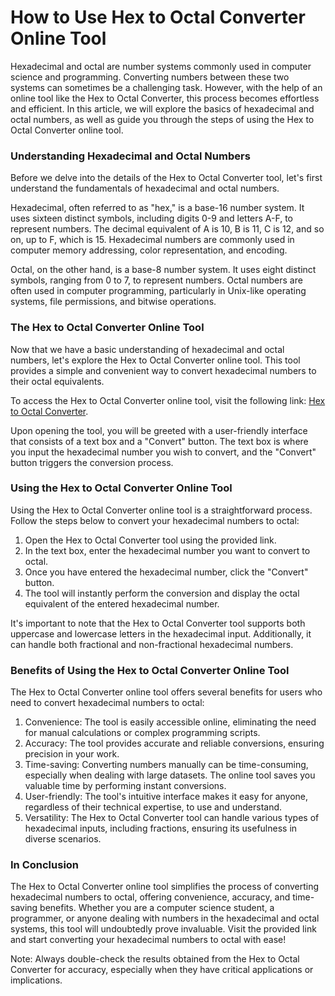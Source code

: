 How to Use Hex to Octal Converter Online Tool
=============================================

Hexadecimal and octal are number systems commonly used in computer science and programming. Converting numbers between these two systems can sometimes be a challenging task. However, with the help of an online tool like the Hex to Octal Converter, this process becomes effortless and efficient. In this article, we will explore the basics of hexadecimal and octal numbers, as well as guide you through the steps of using the Hex to Octal Converter online tool.

### Understanding Hexadecimal and Octal Numbers

Before we delve into the details of the Hex to Octal Converter tool, let's first understand the fundamentals of hexadecimal and octal numbers.

Hexadecimal, often referred to as "hex," is a base-16 number system. It uses sixteen distinct symbols, including digits 0-9 and letters A-F, to represent numbers. The decimal equivalent of A is 10, B is 11, C is 12, and so on, up to F, which is 15. Hexadecimal numbers are commonly used in computer memory addressing, color representation, and encoding.

Octal, on the other hand, is a base-8 number system. It uses eight distinct symbols, ranging from 0 to 7, to represent numbers. Octal numbers are often used in computer programming, particularly in Unix-like operating systems, file permissions, and bitwise operations.

### The Hex to Octal Converter Online Tool

Now that we have a basic understanding of hexadecimal and octal numbers, let's explore the Hex to Octal Converter online tool. This tool provides a simple and convenient way to convert hexadecimal numbers to their octal equivalents.

To access the Hex to Octal Converter online tool, visit the following link: [Hex to Octal Converter](https://www.onlinecalculatorsfree.com/convert/hex-to-octal.html).

Upon opening the tool, you will be greeted with a user-friendly interface that consists of a text box and a "Convert" button. The text box is where you input the hexadecimal number you wish to convert, and the "Convert" button triggers the conversion process.

### Using the Hex to Octal Converter Online Tool

Using the Hex to Octal Converter online tool is a straightforward process. Follow the steps below to convert your hexadecimal numbers to octal:

1. Open the Hex to Octal Converter tool using the provided link.
2. In the text box, enter the hexadecimal number you want to convert to octal.
3. Once you have entered the hexadecimal number, click the "Convert" button.
4. The tool will instantly perform the conversion and display the octal equivalent of the entered hexadecimal number.

It's important to note that the Hex to Octal Converter tool supports both uppercase and lowercase letters in the hexadecimal input. Additionally, it can handle both fractional and non-fractional hexadecimal numbers.

### Benefits of Using the Hex to Octal Converter Online Tool

The Hex to Octal Converter online tool offers several benefits for users who need to convert hexadecimal numbers to octal:

1. Convenience: The tool is easily accessible online, eliminating the need for manual calculations or complex programming scripts.
2. Accuracy: The tool provides accurate and reliable conversions, ensuring precision in your work.
3. Time-saving: Converting numbers manually can be time-consuming, especially when dealing with large datasets. The online tool saves you valuable time by performing instant conversions.
4. User-friendly: The tool's intuitive interface makes it easy for anyone, regardless of their technical expertise, to use and understand.
5. Versatility: The Hex to Octal Converter tool can handle various types of hexadecimal inputs, including fractions, ensuring its usefulness in diverse scenarios.

### In Conclusion

The Hex to Octal Converter online tool simplifies the process of converting hexadecimal numbers to octal, offering convenience, accuracy, and time-saving benefits. Whether you are a computer science student, a programmer, or anyone dealing with numbers in the hexadecimal and octal systems, this tool will undoubtedly prove invaluable. Visit the provided link and start converting your hexadecimal numbers to octal with ease!

Note: Always double-check the results obtained from the Hex to Octal Converter for accuracy, especially when they have critical applications or implications.